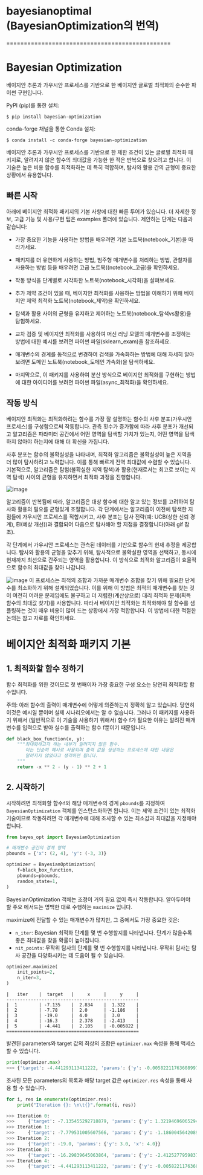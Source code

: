 # bayesianoptimal (BayesianOptimization의 번역)
===============================================

# Bayesian Optimization

베이지안 추론과 가우시안 프로세스를 기반으로 한 베이지안 글로벌 최적화의 순수한 파이썬 구현입니다.

PyPI (pip)를 통한 설치:

```console
$ pip install bayesian-optimization
```

conda-forge 채널을 통한 Conda 설치:

```console
$ conda install -c conda-forge bayesian-optimization
```

베이지안 추론과 가우시안 프로세스를 기반으로 한 제한 조건이 있는 글로벌 최적화 패키지로, 알려지지 않은 함수의 최대값을 가능한 한 적은 반복으로 찾으려고 합니다. 이 기술은 높은 비용 함수를 최적화하는 데 특히 적합하며, 탐사와 활용 간의 균형이 중요한 상황에서 유용합니다.

## 빠른 시작
아래에 베이지안 최적화 패키지의 기본 사항에 대한 빠른 투어가 있습니다. 더 자세한 정보, 고급 기능 및 사용/구현 팁은 examples 폴더에 있습니다. 제안하는 단계는 다음과 같습니다:

- 가장 중요한 기능을 사용하는 방법을 배우려면 기본 노트북(notebook_기본)을 따라가세요.

- 패키지를 더 유연하게 사용하는 방법, 범주형 매개변수를 처리하는 방법, 관찰자를 사용하는 방법 등을 배우려면 고급 노트북((notebook_고급)을 확인하세요.

- 작동 방식을 단계별로 시각화한 노트북(notebook_시각화)을 살펴보세요.

- 추가 제약 조건이 있을 때, 베이지안 최적화를 사용하는 방법을 이해하기 위해 베이지안 제약 최적화 노트북(notebook_제약)을 확인하세요.

- 탐색과 활용 사이의 균형을 유지하고 제어하는 노트북(notebook_탐색vs활용)을 탐험하세요.

- 교차 검증 및 베이지안 최적화를 사용하여 머신 러닝 모델의 매개변수를 조정하는 방법에 대한 예시를 보려면 파이썬 파일(sklearn_exam)을 참조하세요.

- 매개변수의 경계를 동적으로 변경하여 검색을 가속화하는 방법에 대해 자세히 알아보려면 도메인 노트북(notebook_도메인 가속화)을 탐색하세요.

- 마지막으로, 이 패키지를 사용하여 분산 방식으로 베이지안 최적화를 구현하는 방법에 대한 아이디어를 보려면 파이썬 파일(async_최적화)을 확인하세요.


## 작동 방식
베이지안 최적화는 최적화하려는 함수를 가장 잘 설명하는 함수의 사후 분포(가우시안 프로세스)를 구성함으로써 작동합니다. 관측 횟수가 증가함에 따라 사후 분포가 개선되고 알고리즘은 파라미터 공간에서 어떤 영역을 탐색할 가치가 있는지, 어떤 영역을 탐색하지 않아야 하는지에 대해 더 확신을 가집니다.

사후 분포는 함수의 불확실성을 나타내며, 최적화 알고리즘은 불확실성이 높은 지역을 더 많이 탐사하려고 노력합니다. 이를 통해 빠르게 전역 최대값에 수렴할 수 있습니다. 기본적으로, 알고리즘은 탐험(불확실한 지역 탐색)과 활용(현재로서는 최고로 보이는 지역 탐색) 사이의 균형을 유지하면서 최적화 과정을 진행합니다.

![image](https://github.com/qor6/bayesianoptimal/assets/87318054/271fac58-1e07-43c4-85fc-6dc694ed260a)

알고리즘이 반복됨에 따라, 알고리즘은 대상 함수에 대한 알고 있는 정보를 고려하여 탐사와 활용의 필요를 균형있게 조절합니다. 각 단계에서는 알고리즘이 이전에 탐색한 지점들에 가우시안 프로세스를 적합시키고, 사후 분포는 탐사 전략(예: UCB(상한 신뢰 경계), EI(예상 개선))과 결합되어 다음으로 탐사해야 할 지점을 결정합니다(아래 gif 참조).

각 단계에서 가우시안 프로세스는 관측된 데이터를 기반으로 함수의 현재 추정을 제공합니다. 탐사와 활용의 균형을 맞추기 위해, 탐사적으로 불확실한 영역을 선택하고, 동시에 현재까지 최선으로 간주되는 영역을 활용합니다. 이 방식으로 최적화 알고리즘이 효율적으로 함수의 최대값을 찾아 나갑니다.

![image](https://github.com/qor6/bayesianoptimal/assets/87318054/bdbbf3ae-46a0-4a9a-93c4-a9947cd1f60b)
이 프로세스는 최적의 조합과 가까운 매개변수 조합을 찾기 위해 필요한 단계 수를 최소화하기 위해 설계되었습니다. 이를 위해 이 방법은 최적의 매개변수를 찾는 것이 여전히 어려운 문제임에도 불구하고 더 저렴한(계산상으로) 대리 최적화 문제(획득 함수의 최대값 찾기)를 사용합니다. 따라서 베이지안 최적화는 최적화해야 할 함수를 샘플링하는 것이 매우 비용이 많이 드는 상황에서 가장 적합합니다. 이 방법에 대한 적절한 논의는 참고 자료를 확인하세요.

베이지안 최적화 패키지 기본
===============================================
## 1. 최적화할 함수 정하기
함수 최적화를 위한 것이므로 첫 번째이자 가장 중요한 구성 요소는 당연히 최적화할 함수입니다.

주의: 아래 함수의 출력이 매개변수에 어떻게 의존하는지 정확히 알고 있습니다. 당연히 이것은 예시일 뿐이며 실제 시나리오에서는 알 수 없습니다. 그러나 이 패키지를 사용하기 위해서 (일반적으로 이 기술을 사용하기 위해서) 함수 f가 필요한 이유는 알려진 매개변수를 입력으로 받아 실수를 출력하는 함수 f뿐이기 때문입니다.

```python
def black_box_function(x, y):
    """최대화하고자 하는 내부가 알려지지 않은 함수.
       이는 단순히 예시로 사용되며 출력 값을 생성하는 프로세스에 대한 내용은
       알려지지 않았다고 생각하면 됩니다.
    """
    return -x ** 2 - (y - 1) ** 2 + 1
```

## 2. 시작하기
시작하려면 최적화할 함수`f`와 해당 매개변수의 경계 `pbounds`를 지정하여 `BayesianOptimization` 객체를 인스턴스화하면 됩니다. 이는 제약 조건이 있는 최적화 기술이므로 작동하려면 각 매개변수에 대해 조사할 수 있는 최소값과 최대값을 지정해야 합니다.
```python
from bayes_opt import BayesianOptimization

# 매개변수 공간의 경계 영역
pbounds = {'x': (2, 4), 'y': (-3, 3)}

optimizer = BayesianOptimization(
    f=black_box_function,
    pbounds=pbounds,
    random_state=1,
)
```
BayesianOptimization 객체는 조정이 거의 필요 없이 즉시 작동합니다. 알아두어야 할 주요 메서드는 명백한 대로 수행하는 `maximize` 입니다.

maximize에 전달할 수 있는 매개변수가 많지만, 그 중에서도 가장 중요한 것은:
- `n_iter`: Bayesian 최적화 단계를 몇 번 수행할지를 나타냅니다. 단계가 많을수록 좋은 최대값을 찾을 확률이 높아집니다.
- `nit_points`: 무작위 탐사의 단계를 몇 번 수행할지를 나타냅니다. 무작위 탐사는 탐사 공간을 다양화시키는 데 도움이 될 수 있습니다.

```python
optimizer.maximize(
    init_points=2,
    n_iter=3,
)
```

    |   iter    |  target   |     x     |     y     |
    -------------------------------------------------
    |  1        | -7.135    |  2.834    |  1.322    |
    |  2        | -7.78     |  2.0      | -1.186    |
    |  3        | -19.0     |  4.0      |  3.0      |
    |  4        | -16.3     |  2.378    | -2.413    |
    |  5        | -4.441    |  2.105    | -0.005822 |
    =================================================



발견된 parameters와 target 값의 최상의 조합은 `optimizer.max` 속성을 통해 액세스할 수 있습니다.
```python
print(optimizer.max)
>>> {'target': -4.441293113411222, 'params': {'y': -0.005822117636089974, 'x': 2.104665051994087}}
```

조사된 모든 parameters의 목록과 해당 target 값은 `optimizer.res` 속성을 통해 사용 할 수 있습니다.
```python
for i, res in enumerate(optimizer.res):
    print("Iteration {}: \n\t{}".format(i, res))

>>> Iteration 0:
>>>     {'target': -7.135455292718879, 'params': {'y': 1.3219469606529488, 'x': 2.8340440094051482}}
>>> Iteration 1:
>>>     {'target': -7.779531005607566, 'params': {'y': -1.1860045642089614, 'x': 2.0002287496346898}}
>>> Iteration 2:
>>>     {'target': -19.0, 'params': {'y': 3.0, 'x': 4.0}}
>>> Iteration 3:
>>>     {'target': -16.29839645063864, 'params': {'y': -2.412527795983739, 'x': 2.3776144540856503}}
>>> Iteration 4:
>>>     {'target': -4.441293113411222, 'params': {'y': -0.005822117636089974, 'x': 2.104665051994087}}
```



